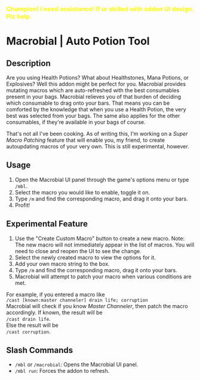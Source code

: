 ### <span style="color:yellow">Champion! I need assistance! If ur skilled with addon UI design. Plz help.</span>

# Macrobial | Auto Potion Tool

## Description

Are you using Health Potions? What about Healthstones, Mana Potions, or
Explosives? Well this addon might be perfect for you. Macrobial provides
mutating macros which are auto-refreshed with the best consumables present in
your bags. Macrobial relieves you of that burden of deciding which consumable to
drag onto your bars. That means you can be comforted by the knowledge that when
you use a Health Potion, the very best was selected from your bags. The same
also applies for the other consumables, if they're available in your bags of
course.

That's not all I've been cooking. As of writing this, I'm working on a _Super
Macro Patching_ feature that will enable you, my friend, to create autoupdating
macros of your very own. This is still experimental, however.

## Usage

1. Open the Macrobial UI panel through the game's options menu or type `/mbl`.
2. Select the macro you would like to enable, toggle it on.
3. Type `/m` and find the corresponding macro, and drag it onto your bars.
4. Profit!

## Experimental Feature

1. Use the "Create Custom Macro" button to create a new macro. Note: The new
   macro will not immediately appear in the list of macros. You will need to
   close and reopen the UI to see the change.
2. Select the newly created macro to view the options for it.
3. Add your own macro string to the box.
4. Type `/m` and find the corresponding macro, drag it onto your bars.
5. Macrobial will attempt to patch your macro when various conditions are met.

For example, if you entered a macro like  
`/cast [known:master channeler] drain life; corruption`  
Macrobial will check if you know _Master Channeler_, then patch the macro
accordingly. If known, the result will be  
`/cast drain life`.  
Else the result will be  
`/cast corruption`.

## Slash Commands

- `/mbl` or `/macrobial`: Opens the Macrobial UI panel.
- `/mbl run`: Forces the addon to refresh.
